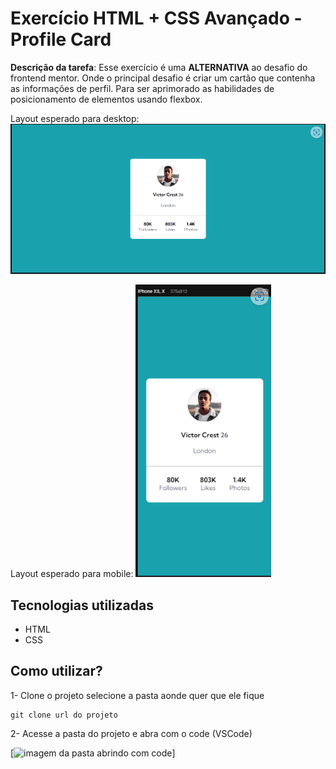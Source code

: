 # Exercício HTML + CSS Avançado - Profile Card

**Descrição da tarefa**: Esse exercício é uma **ALTERNATIVA** ao desafio do frontend mentor. Onde o principal desafio é criar um cartão que contenha as informações de perfil. Para ser aprimorado as habilidades de posicionamento de elementos usando flexbox.

Layout esperado para desktop:
<img src="./src/design/design-desktop.png" alt="imagem do projeto no desktop">

Layout esperado para mobile:
<img src="./src/design/design-mobile.png" alt="imagem do projeto no mobile">

## Tecnologias utilizadas
- HTML
- CSS

## Como utilizar?

1- Clone o projeto selecione a pasta aonde quer que ele fique
```
git clone url do projeto
```
2- Acesse a pasta do projeto e abra com o code (VSCode)

[<img src="./src/imagens/pasta.png" alt="imagem da pasta abrindo com code">]